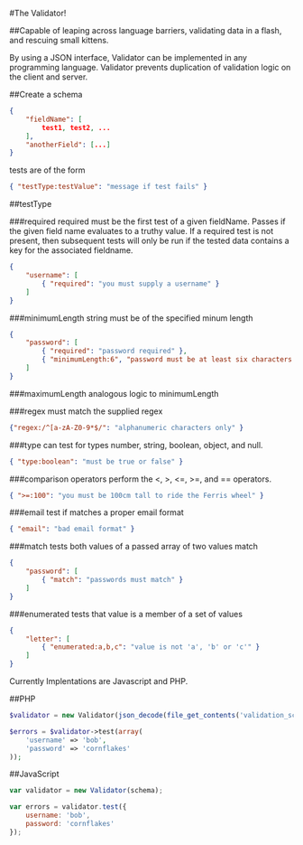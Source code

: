 #The Validator!

##Capable of leaping across language barriers, validating data in a flash, and rescuing small kittens.

By using a JSON interface, Validator can be implemented in any programming language.  Validator prevents duplication of validation logic on the client and server.

##Create a schema

```json
{
    "fieldName": [
        test1, test2, ...
    ],
    "anotherField": [...]
}
```

tests are of the form
```json
{ "testType:testValue": "message if test fails" }
```

##testType

###required
required must be the first test of a given fieldName.  Passes if the given field name evaluates to a truthy value. If a required test is not present, then subsequent tests will only be run if the tested data contains a key for the associated fieldname.
```json
{
    "username": [
        { "required": "you must supply a username" }
    ]
}
```

###minimumLength
string must be of the specified minum length
```json
{
    "password": [
        { "required": "password required" },
        { "minimumLength:6", "password must be at least six characters long" }
    ]
}
```

###maximumLength
analogous logic to minimumLength

###regex
must match the supplied regex
```json
{"regex:/^[a-zA-Z0-9*$/": "alphanumeric characters only" }
```

###type
can test for types number, string, boolean, object, and null.
```json
{ "type:boolean": "must be true or false" }
```

###comparison operators
perform the <, >, <=, >=, and == operators.
```json
{ ">=:100": "you must be 100cm tall to ride the Ferris wheel" }
```

###email
test if matches a proper email format
```json
{ "email": "bad email format" }
```

###match
tests both values of a passed array of two values match
```json
{
    "password": [
        { "match": "passwords must match" }
    ]
}
```

###enumerated
tests that value is a member of a set of values
```json
{
    "letter": [
        { "enumerated:a,b,c": "value is not 'a', 'b' or 'c'" }
    ]
}
```


Currently Implentations are Javascript and PHP.

##PHP

```php
$validator = new Validator(json_decode(file_get_contents('validation_schema.json'), true));

$errors = $validator->test(array(
    'username' => 'bob',
    'password' => 'cornflakes'
));
```

##JavaScript

```javascript
var validator = new Validator(schema);

var errors = validator.test({
    username: 'bob',
    password: 'cornflakes'
});
```

